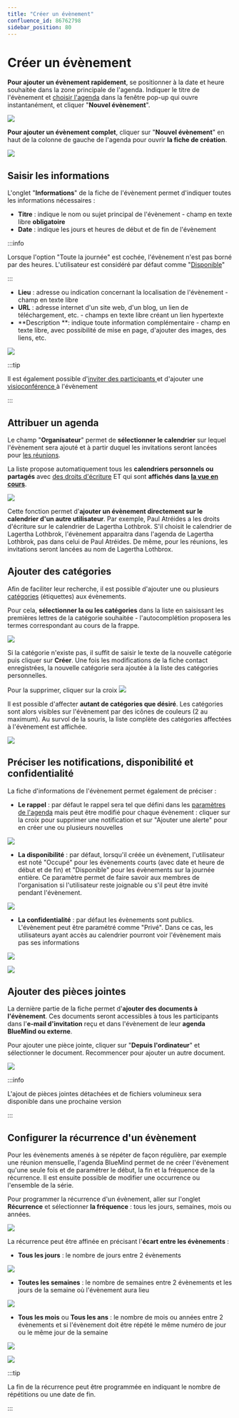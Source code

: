 ```yaml
---
title: "Créer un évènement"
confluence_id: 86762798
sidebar_position: 80
---
```

# Créer un évènement

**Pour ajouter un évènement rapidement**, se positionner à la date et heure souhaitée dans la zone principale de l'agenda. Indiquer le titre de l'évènement et [choisir l'agenda](#attribuer-un-agenda) dans la fenêtre pop-up qui ouvre instantanément, et cliquer "**Nouvel évènement**".

![](../../attachments/86762798/86762816.png)

**Pour ajouter un évènement complet**, cliquer sur "**Nouvel évènement**" en haut de la colonne de gauche de l'agenda pour ouvrir **la fiche de création**.

![](../../attachments/86762798/86762815.png)


## Saisir les informations

L'onglet "**Informations**" de la fiche de l'évènement permet d'indiquer toutes les informations nécessaires :

- **Titre** : indique le nom ou sujet principal de l'évènement - champ en texte libre **obligatoire**
- **Date** : indique les jours et heures de début et de fin de l'évènement


:::info

Lorsque l'option "Toute la journée" est cochée, l'évènement n'est pas borné par des heures. L'utilisateur est considéré par défaut comme "[Disponible](#préciser-les-notifications-disponibilité-et-confidentialité)"

:::

- **Lieu** : adresse ou indication concernant la localisation de l'évènement - champ en texte libre
- **URL** : adresse internet d'un site web, d'un blog, un lien de téléchargement, etc. - champs en texte libre créant un lien hypertexte
- **Description **: indique toute information complémentaire - champ en texte libre, avec possibilité de mise en page, d'ajouter des images, des liens, etc. 

![](../../attachments/86762798/86762814.png)


:::tip

Il est également possible d'[inviter des participants ](Organiser_une_reunion.md/#ajouter-des-utilisateurs-et-des-ressources) et d'ajouter une [ visioconférence ](Organiser_une_reunion.md/#ajouter-une-visioconférence)à l'évènement

:::

## Attribuer un agenda 

Le champ "**Organisateur**" permet de **sélectionner le calendrier** sur lequel l'évènement sera ajouté et à partir duquel les invitations seront lancées pour [les réunions](/Guide_de_l_utilisateur/L_agenda/Organiser_une_réunion/).

La liste propose automatiquement tous les **calendriers personnels ou partagés** avec [des droits d'écriture](Partager_un_calendrier.md/#partager-un-calendrier-en-interne) ET qui sont **affichés dans [la vue en cours](Afficher_plusieurs_calendriers.md/#créer-des-vues)**.

![](../../attachments/86762798/86762813.png)

Cette fonction permet d'**ajouter un évènement directement sur le calendrier d'un autre utilisateur**. 
Par exemple, Paul Atréides a les droits d'écriture sur le calendrier de Lagertha Lothbrok. S'il choisit le calendrier de Lagertha Lothbrok, l'évènement apparaitra dans l'agenda de Lagertha Lothbrok, pas dans celui de Paul Atréides. De même, pour les réunions, les invitations seront lancées au nom de Lagertha Lothbrox.

## Ajouter des catégories

Afin de faciliter leur recherche, il est possible d'ajouter une ou plusieurs [catégories](../Parametrer_le_compte_utilisateur.md/#créer-des-catégories) (étiquettes) aux évènements.

Pour cela, **sélectionner la ou les catégories** dans la liste en saisissant les premières lettres de la catégorie souhaitée - l'autocomplétion proposera les termes correspondant au cours de la frappe.

![](../../attachments/86762798/86762812.png)

Si la catégorie n'existe pas, il suffit de saisir le texte de la nouvelle catégorie puis cliquer sur **Créer**. Une fois les modifications de la fiche contact enregistrées, la nouvelle catégorie sera ajoutée à la liste des catégories personnelles.

Pour la supprimer, cliquer sur la croix ![](../../attachments/86762798/86762811.png)

Il est possible d'affecter **autant de catégories que désiré**. Les catégories sont alors visibles sur l'évènement par des icônes de couleurs (2 au maximum). Au survol de la souris, la liste complète des catégories affectées à l'évènement est affichée.

![](../../attachments/86762798/86762810.png)


## Préciser les notifications, disponibilité et confidentialité 

La fiche d'informations de l'évènement permet également de préciser :

- **Le rappel** : par défaut le rappel sera tel que défini dans les [paramètres de l'agenda](Parametrer_l_agenda.md/#paramétrer-les-rappels) mais peut être modifié pour chaque évènement : cliquer sur la croix pour supprimer une notification et sur "Ajouter une alerte" pour en créer une ou plusieurs nouvelles

![](../../attachments/86762798/86762809.png)

- **La disponibilité** : par défaut, lorsqu'il créée un évènement, l'utilisateur est noté "Occupé" pour les évènements courts (avec date et heure de début et de fin) et "Disponible" pour les évènements sur la journée entière. Ce paramètre permet de faire savoir aux membres de l'organisation si l'utilisateur reste joignable ou s'il peut être invité pendant l'évènement.

![](../../attachments/86762798/86762808.png)

- **La confidentialité** : par défaut les évènements sont publics. L'évènement peut être paramétré comme "Privé". Dans ce cas, les utilisateurs ayant accès au calendrier pourront voir l'évènement mais pas ses informations

![](../../attachments/86762798/86762807.png)

![](../../attachments/86762798/86762806.png)


## Ajouter des pièces jointes

La dernière partie de la fiche permet d'**ajouter des documents à l'évènement**. Ces documents seront accessibles à tous les participants dans l'**e-mail d'invitation** reçu et dans l'évènement de leur **agenda BlueMind ou externe**.

Pour ajouter une pièce jointe, cliquer sur "**Depuis l'ordinateur**" et sélectionner le document. Recommencer pour ajouter un autre document.

![](../../attachments/86762798/86762805.png)


:::info

L'ajout de pièces jointes détachées et de fichiers volumineux sera disponible dans une prochaine version

:::


## Configurer la récurrence d'un évènement

Pour les évènements amenés à se répéter de façon régulière, par exemple une réunion mensuelle, l'agenda BlueMind permet de ne créer l'évènement qu'une seule fois et de paramétrer le début, la fin et la fréquence de la récurrence. Il est ensuite possible de modifier une occurrence ou l'ensemble de la série.

Pour programmer la récurrence d'un évènement, aller sur l'onglet **Récurrence** et sélectionner **la fréquence** : tous les jours, semaines, mois ou années.

![](../../attachments/86762798/86762804.png)

La récurrence peut être affinée en précisant l'**écart entre les évènements** :

- **Tous les jours** : le nombre de jours entre 2 évènements

![](../../attachments/86762798/86762803.png)

- **Toutes les semaines** : le nombre de semaines entre 2 évènements et les jours de la semaine où l'évènement aura lieu

![](../../attachments/86762798/86762802.png)

- **Tous les mois** ou **Tous les ans** : le nombre de mois ou années entre 2 évènements et si l'évènement doit être répété le même numéro de jour ou le même jour de la semaine

![](../../attachments/86762798/86762801.png)

![](../../attachments/86762798/86762800.png)


:::tip

La fin de la récurrence peut être programmée en indiquant le nombre de répétitions ou une date de fin.

:::


